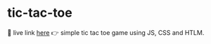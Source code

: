 # tic-tac-toe

👀 live link <a href="https://2023-benp.dev.io-academy.uk/tic-tac-toe/" target="blank">here<a/>
👉 simple tic tac toe game using JS, CSS and HTLM. 



